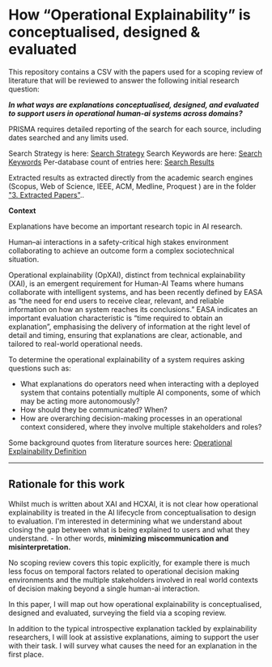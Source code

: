 # How “Operational Explainability” is conceptualised, designed & evaluated

This repository contains a CSV with the papers used for a scoping review of literature that will be reviewed to answer the following initial research question:

_**In what ways are explanations conceptualised, designed, and evaluated to support users in operational human-ai systems across domains?**_

PRISMA requires detailed reporting of the search for each source, including dates searched and any limits used. 

Search Strategy is here: [Search Strategy](2a.%20Search%20Query%20Development/Search%20Strategy.md)
Search Keywords are here: [Search Keywords](2a.%20Search%20Query%20Development/Search%20Keywords.md)
Per-database count of entries here: [Search Results](2b.%20Database%20Search%20Strings/Search%20Results.md)

Extracted results as extracted directly from the academic search engines (Scopus, Web of Science, IEEE, ACM, Medline, Proquest ) are in the folder  ["3. Extracted Papers"](https://github.com/mccleanla/explainability-scoping-review/tree/main/3.%20Extracted%20Papers)..  


**Context**

Explanations have become an important research topic in AI research. 

Human–ai interactions in a safety-critical high stakes environment collaborating to achieve an outcome form a complex sociotechnical situation. 

Operational explainability (OpXAI), distinct from technical explainability (XAI), is an emergent requirement for Human-AI Teams where humans collaborate with intelligent systems, and has been recently defined by EASA as “the need for end users to receive clear, relevant, and reliable information on how an system reaches its conclusions.” EASA indicates an important evaluation characteristic is “time required to obtain an explanation”, emphasising the delivery of information at the right level of detail and timing, ensuring that explanations are clear, actionable, and tailored to real-world operational needs. 

To determine the operational explainability of a system requires asking questions such as: 
- What explanations do operators need when interacting with a deployed system that contains potentially multiple AI components, some of which may be acting more autonomously?
- How should they be communicated? When?
- How are overarching decision-making processes in an operational context considered, where they involve multiple stakeholders and roles?

Some background quotes from literature sources here: [Operational Explainability Definition](1.%20Background/Operational%20Explainability%20Definition.md)

---
## Rationale for this work

Whilst much is written about XAI and HCXAI, it is not clear how operational explainability is treated in the AI lifecycle from conceptualisation to design to evaluation. I'm interested in determining what we understand about closing the gap between what is being explained to users and what they understand.
	- In other words, **minimizing miscommunication and misinterpretation.**

No scoping review covers this topic explicitly, for example there is much less focus on temporal factors related to operational decision making environments and the multiple stakeholders involved in real world contexts of decision making beyond a single human-ai interaction. 

In this paper, I will map out how operational explainability is conceptualised, designed and evaluated, surveying the field via a scoping review. 

In addition to the typical introspective explanation tackled by explainability researchers, I will look at assistive explanations, aiming to support the user with their task. I will survey what causes the need for an explanation in the first place. 


